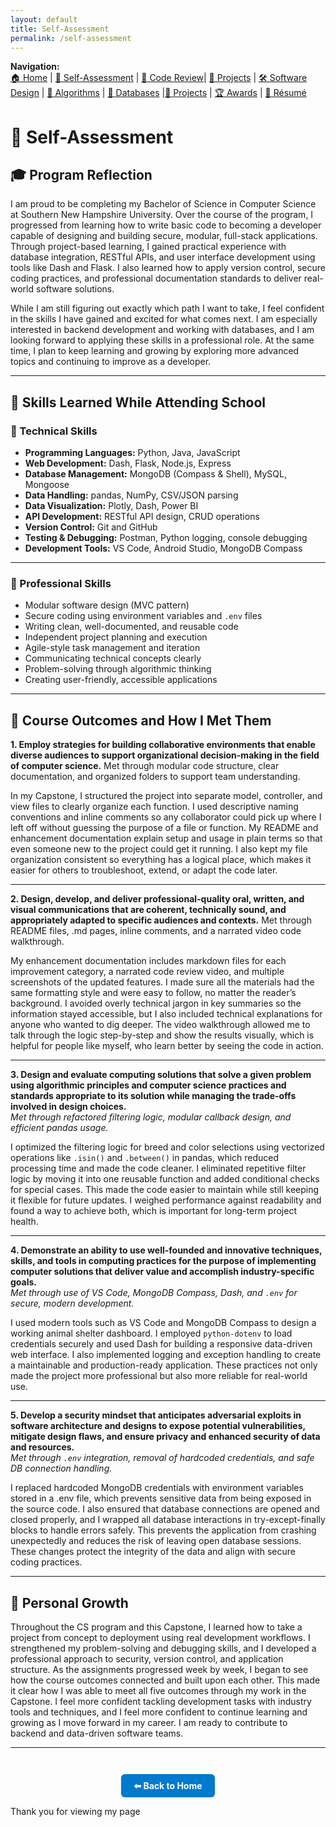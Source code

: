 ```yaml
---
layout: default
title: Self-Assessment
permalink: /self-assessment
---
```


**Navigation:**  
[🏠 Home](index.md) | [📝 Self-Assessment](self-assessment.md) | [🎥 Code Review](code-review.md)| [📂 Projects](projects.md) | [🛠️ Software Design](artifact-software.md) | [🧠 Algorithms](artifact-algorithms.md) | [💾 Databases](artifact-databases.md) |[📂 Projects](projects.md)  | [🏆 Awards](awards.md) | [📄 Résumé](resume.md)

# 📝 Self-Assessment

## 🎓 Program Reflection

I am proud to be completing my Bachelor of Science in Computer Science at Southern New Hampshire University. Over the course of the program, I progressed from learning how to write basic code to becoming a developer capable of designing and building secure, modular, full-stack applications. Through project-based learning, I gained practical experience with database integration, RESTful APIs, and user interface development using tools like Dash and Flask. I also learned how to apply version control, secure coding practices, and professional documentation standards to deliver real-world software solutions.

While I am still figuring out exactly which path I want to take, I feel confident in the skills I have gained and excited for what comes next. I am especially interested in backend development and working with databases, and I am looking forward to applying these skills in a professional role. At the same time, I plan to keep learning and growing by exploring more advanced topics and continuing to improve as a developer.

---

## 🧰 Skills Learned While Attending School

### 🔧 Technical Skills

- **Programming Languages:** Python, Java, JavaScript  
- **Web Development:** Dash, Flask, Node.js, Express  
- **Database Management:** MongoDB (Compass & Shell), MySQL, Mongoose  
- **Data Handling:** pandas, NumPy, CSV/JSON parsing  
- **Data Visualization:** Plotly, Dash, Power BI  
- **API Development:** RESTful API design, CRUD operations  
- **Version Control:** Git and GitHub  
- **Testing & Debugging:** Postman, Python logging, console debugging  
- **Development Tools:** VS Code, Android Studio, MongoDB Compass  

---

### 💼 Professional Skills

- Modular software design (MVC pattern)  
- Secure coding using environment variables and `.env` files  
- Writing clean, well-documented, and reusable code  
- Independent project planning and execution  
- Agile-style task management and iteration  
- Communicating technical concepts clearly  
- Problem-solving through algorithmic thinking  
- Creating user-friendly, accessible applications  

---

## 🎯 Course Outcomes and How I Met Them

**1. Employ strategies for building collaborative environments that enable diverse audiences to support organizational decision-making in the field of computer science.**
Met through modular code structure, clear documentation, and organized folders to support team understanding.

In my Capstone, I structured the project into separate model, controller, and view files to clearly organize each function. I used descriptive naming conventions and inline comments so any collaborator could pick up where I left off without guessing the purpose of a file or function. My README and enhancement documentation explain setup and usage in plain terms so that even someone new to the project could get it running. I also kept my file organization consistent so everything has a logical place, which makes it easier for others to troubleshoot, extend, or adapt the code later.

---

**2. Design, develop, and deliver professional-quality oral, written, and visual communications that are coherent, technically sound, and appropriately adapted to specific audiences and contexts.**
Met through README files, .md pages, inline comments, and a narrated video code walkthrough.

My enhancement documentation includes markdown files for each improvement category, a narrated code review video, and multiple screenshots of the updated features. I made sure all the materials had the same formatting style and were easy to follow, no matter the reader’s background. I avoided overly technical jargon in key summaries so the information stayed accessible, but I also included technical explanations for anyone who wanted to dig deeper. The video walkthrough allowed me to talk through the logic step-by-step and show the results visually, which is helpful for people like myself, who learn better by seeing the code in action.

---

**3. Design and evaluate computing solutions that solve a given problem using algorithmic principles and computer science practices and standards appropriate to its solution while managing the trade-offs involved in design choices.**  
_Met through refactored filtering logic, modular callback design, and efficient pandas usage._

I optimized the filtering logic for breed and color selections using vectorized operations like `.isin()` and `.between()` in pandas, which reduced processing time and made the code cleaner. I eliminated repetitive filter logic by moving it into one reusable function and added conditional checks for special cases. This made the code easier to maintain while still keeping it flexible for future updates. I weighed performance against readability and found a way to achieve both, which is important for long-term project health.

---

**4. Demonstrate an ability to use well-founded and innovative techniques, skills, and tools in computing practices for the purpose of implementing computer solutions that deliver value and accomplish industry-specific goals.**  
_Met through use of VS Code, MongoDB Compass, Dash, and `.env` for secure, modern development._

I used modern tools such as VS Code and MongoDB Compass to design a working animal shelter dashboard. I employed `python-dotenv` to load credentials securely and used Dash for building a responsive data-driven web interface. I also implemented logging and exception handling to create a maintainable and production-ready application. These practices not only made the project more professional but also more reliable for real-world use.

---

**5. Develop a security mindset that anticipates adversarial exploits in software architecture and designs to expose potential vulnerabilities, mitigate design flaws, and ensure privacy and enhanced security of data and resources.**  
_Met through `.env` integration, removal of hardcoded credentials, and safe DB connection handling._

I replaced hardcoded MongoDB credentials with environment variables stored in a .env file, which prevents sensitive data from being exposed in the source code. I also ensured that database connections are opened and closed properly, and I wrapped all database interactions in try-except-finally blocks to handle errors safely. This prevents the application from crashing unexpectedly and reduces the risk of leaving open database sessions. These changes protect the integrity of the data and align with secure coding practices.

---

## 🔄 Personal Growth

Throughout the CS program and this Capstone, I learned how to take a project from concept to deployment using real development workflows. I strengthened my problem-solving and debugging skills, and I developed a professional approach to security, version control, and application structure. As the assignments progressed week by week, I began to see how the course outcomes connected and built upon each other. This made it clear how I was able to meet all five outcomes through my work in the Capstone. I feel more confident tackling development tasks with industry tools and techniques, and I feel more confident to continue learning and growing as I move forward in my career. I am ready to contribute to backend and data-driven software teams.

---

<div style="text-align: center; margin-top: 3em;">
  <a href="/" style="
    display: inline-block;
    padding: 10px 20px;
    background-color: #007acc;
    color: white;
    border-radius: 6px;
    text-decoration: none;
    font-weight: bold;
    box-shadow: 0 2px 4px rgba(0,0,0,0.1);
  ">⬅ Back to Home</a>
</div>

Thank you for viewing my page 

